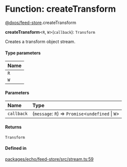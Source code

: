 # Function: createTransform

[@dxos/feed-store](../modules/dxos_feed_store.md).createTransform

**createTransform**<`R`, `W`\>(`callback`): `Transform`

Creates a transform object stream.

#### Type parameters

| Name |
| :------ |
| `R` |
| `W` |

#### Parameters

| Name | Type |
| :------ | :------ |
| `callback` | (`message`: `R`) => `Promise`<`undefined` \| `W`\> |

#### Returns

`Transform`

#### Defined in

[packages/echo/feed-store/src/stream.ts:59](https://github.com/dxos/dxos/blob/db8188dae/packages/echo/feed-store/src/stream.ts#L59)
